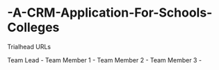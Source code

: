 # -A-CRM-Application-For-Schools-Colleges

Trialhead URLs

Team Lead -
Team Member 1 -
Team Member 2 -
Team Member 3 -
